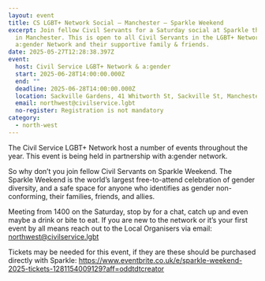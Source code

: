 ```yaml
---
layout: event
title: CS LGBT+ Network Social – Manchester – Sparkle Weekend
excerpt: Join fellow Civil Servants for a Saturday social at Sparkle this June
  in Manchester. This is open to all Civil Servants in the LGBT+ Network,
  a:gender Network and their supportive family & friends.
date: 2025-05-27T12:28:38.397Z
event:
  host: Civil Service LGBT+ Network & a:gender
  start: 2025-06-28T14:00:00.000Z
  end: ""
  deadline: 2025-06-28T14:00:00.000Z
  location: Sackville Gardens, 41 Whitworth St, Sackville St, Manchester M1 3WA
  email: northwest@civilservice.lgbt
  no-register: Registration is not mandatory
category:
  - north-west
---
```

The Civil Service LGBT+ Network host a number of events throughout the year. This event is being held in partnership with a:gender network.

So why don’t you join fellow Civil Servants on Sparkle Weekend. The Sparkle Weekend is the world’s largest free-to-attend celebration of gender diversity, and a safe space for anyone who identifies as gender non-conforming, their families, friends, and allies.

M﻿eeting from 1400 on the Saturday, stop by for a chat, catch up and even maybe a drink or bite to eat. If you are new to the network or it’s your first event by all means reach out to the Local Organisers via email: [northwest@civilservice.lgbt](mailto:northwest@civilservice.lgbt)

T﻿ickets may be needed for this event, if they are these should be purchased directly with Sparkle: <https://www.eventbrite.co.uk/e/sparkle-weekend-2025-tickets-1281154009129?aff=oddtdtcreator>